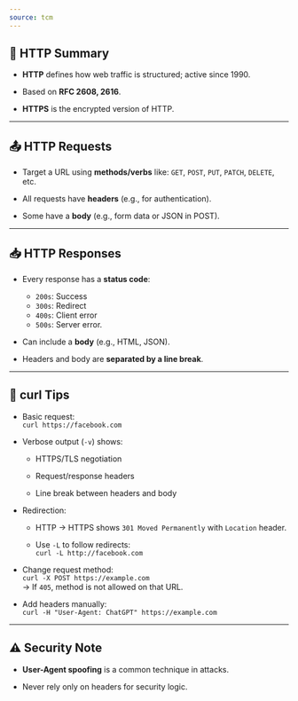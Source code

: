 ```yaml
---
source: tcm
---
```

## 📌 HTTP Summary

- **HTTP** defines how web traffic is structured; active since 1990.
    
- Based on **RFC 2608, 2616**.
    
- **HTTPS** is the encrypted version of HTTP.
    

---

## 📤 HTTP Requests

- Target a URL using **methods/verbs** like: `GET`, `POST`, `PUT`, `PATCH`, `DELETE`, etc.
    
- All requests have **headers** (e.g., for authentication).
    
- Some have a **body** (e.g., form data or JSON in POST).
    

---

## 📥 HTTP Responses

- Every response has a **status code**:
    
    - `200s`: Success
    - `300s`: Redirect
    - `400s`: Client error
    - `500s`: Server error.
        
- Can include a **body** (e.g., HTML, JSON).
    
- Headers and body are **separated by a line break**.
    

---

## 🧪 curl Tips

- Basic request:  
    `curl https://facebook.com`
    
- Verbose output (`-v`) shows:
    
    - HTTPS/TLS negotiation
        
    - Request/response headers
        
    - Line break between headers and body
        
- Redirection:
    
    - HTTP → HTTPS shows `301 Moved Permanently` with `Location` header.
        
    - Use `-L` to follow redirects:  
        `curl -L http://facebook.com`
        
- Change request method:  
    `curl -X POST https://example.com`  
    → If `405`, method is not allowed on that URL.
    
- Add headers manually:  
    `curl -H "User-Agent: ChatGPT" https://example.com`
    

---

## ⚠️ Security Note

- **User-Agent spoofing** is a common technique in attacks.
    
- Never rely only on headers for security logic.